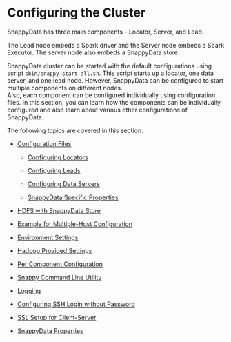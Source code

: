 # Configuring the Cluster
SnappyData has three main components - Locator, Server, and Lead.

The Lead node embeds a Spark driver and the Server node embeds a Spark Executor. The server node also embeds a SnappyData store.

SnappyData cluster can be started with the default configurations using script `sbin/snappy-start-all.sh`. This script starts up a locator, one data server, and one lead node. However, SnappyData can be configured to start multiple components on different nodes. </br>
Also, each component can be configured individually using configuration files. In this section, you can learn how the components can be individually configured and also learn about various other configurations of SnappyData.

The following topics are covered in this section:

* [Configuration Files](configuring_cluster/configuring_cluster.md#configuration-files)

	- [Configuring Locators](configuring_cluster/configuring_cluster.md#locator)

	- [Configuring Leads](configuring_cluster/configuring_cluster.md#lead)

	- [Configuring Data Servers](configuring_cluster/configuring_cluster.md#dataserver)

	- [SnappyData Specific Properties](configuring_cluster/configuring_cluster.md#properties) </br>

* [HDFS with SnappyData Store](configuring_cluster/configuring_cluster.md#hdfs)

* [Example for Multiple-Host Configuration](configuring_cluster/configuring_cluster.md#multi-host)

* [Environment Settings](configuring_cluster/configuring_cluster.md#env-setting)

* [Hadoop Provided Settings](configuring_cluster/configuring_cluster.md#hadoop-setting)

* [Per Component Configuration](configuring_cluster/configuring_cluster.md#per-component)

* [Snappy Command Line Utility](configuring_cluster/configuring_cluster.md#command-line)

* [Logging](configuring_cluster/configuring_cluster.md#logging)

* [Configuring SSH Login without Password](configuring_cluster/configuring_cluster.md#ssh)

* [SSL Setup for Client-Server](configuring_cluster/configuring_cluster.md#ssl)

* [SnappyData Properties](configuring_cluster/property_description.md)
